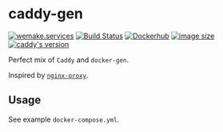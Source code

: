 # caddy-gen

[![wemake.services](https://img.shields.io/badge/style-wemake.services-green.svg?label=&logo=data%3Aimage%2Fpng%3Bbase64%2CiVBORw0KGgoAAAANSUhEUgAAABAAAAAQCAMAAAAoLQ9TAAAABGdBTUEAALGPC%2FxhBQAAAAFzUkdCAK7OHOkAAAAbUExURQAAAAAAAAAAAAAAAAAAAAAAAAAAAAAAAP%2F%2F%2F5TvxDIAAAAIdFJOUwAjRA8xXANAL%2Bv0SAAAADNJREFUGNNjYCAIOJjRBdBFWMkVQeGzcHAwksJnAPPZGOGAASzPzAEHEGVsLExQwE7YswCb7AFZSF3bbAAAAABJRU5ErkJggg%3D%3D)](http://wemake.services) [![Build Status](https://travis-ci.org/wemake-services/caddy-gen.svg?branch=master)](https://travis-ci.org/wemake-services/caddy-gen) [![Dockerhub](https://img.shields.io/docker/pulls/wemakeservices/caddy-gen.svg)](https://hub.docker.com/r/wemakeservices/caddy-gen/) [![image size](https://images.microbadger.com/badges/image/wemakeservices/caddy-gen.svg)](https://microbadger.com/images/wemakeservices/caddy-gen) [![caddy's version](https://img.shields.io/badge/version-0.10.9-blue.svg)](https://github.com/mholt/caddy/tree/v0.10.10)

Perfect mix of `Caddy` and `docker-gen`.

Inspired by [`nginx-proxy`](https://github.com/jwilder/nginx-proxy).


## Usage

See example `docker-compose.yml`.
